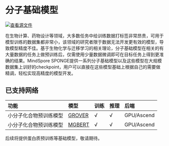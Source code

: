 # 分子基础模型

[![查看源文件](https://mindspore-website.obs.cn-north-4.myhuaweicloud.com/website-images/master/resource/_static/logo_source.svg)](https://gitee.com/mindspore/docs/blob/master/docs/mindsponge/docs/source_zh_cn/user/basic.md)

在生物计算、药物设计等领域，大多数任务中给训练数据打标签非常昂贵，可用于模型训练的数据集都非常小，该领域的研究者限于数据无法开发更有效的模型，导致模型精度不佳。基于生物化学与迁移学习的相关理论，分子基础模型在相关的有大量数据的任务上做预训练后，仅需使用少量数据微调即可在目标任务上得到更准确的结果。MindSpore SPONGE提供一系列分子基础模型以及这些模型在大规模数据集上训好的checkpoint，用户可以直接在这些模型基础上根据自己的需要做精调，轻松实现高精度的模型开发。

## 已支持网络

| 功能          | 模型                            | 训练 | 推理 | 后端       |
| :----------- | :------------------------------ | :--- | :--- | :-------- |
| 小分子化合物预训练模型 | [GROVER](https://gitee.com/mindspore/mindscience/pulls/441/files#) | √    | √   | GPU/Ascend |
| 小分子化合物预训练模型 | [MGBERT](https://gitee.com/mindspore/mindscience/pulls/631/files#) | √    | √   | GPU/Ascend |

后续将提供蛋白质预训练等基础模型，敬请期待。